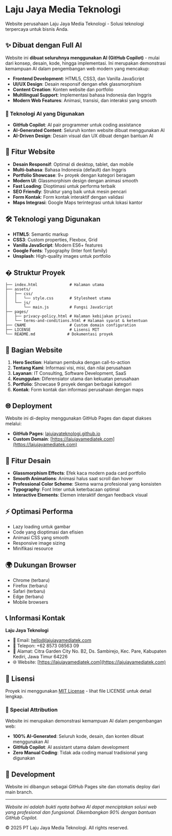 # Laju Jaya Media Teknologi

Website perusahaan Laju Jaya Media Teknologi - Solusi teknologi terpercaya untuk bisnis Anda.

## ✨ Dibuat dengan Full AI

Website ini **dibuat seluruhnya menggunakan AI (GitHub Copilot)** - mulai dari konsep, desain, kode, hingga implementasi. Ini merupakan demonstrasi kemampuan AI dalam pengembangan web modern yang mencakup:

- **Frontend Development**: HTML5, CSS3, dan Vanilla JavaScript
- **UI/UX Design**: Desain responsif dengan efek glassmorphism
- **Content Creation**: Konten website dan portfolio
- **Multilingual Support**: Implementasi bahasa Indonesia dan Inggris
- **Modern Web Features**: Animasi, transisi, dan interaksi yang smooth

### 🤖 Teknologi AI yang Digunakan

- **GitHub Copilot**: AI pair programmer untuk coding assistance
- **AI-Generated Content**: Seluruh konten website dibuat menggunakan AI
- **AI-Driven Design**: Desain visual dan UX dibuat dengan bantuan AI

## 🚀 Fitur Website

- **Desain Responsif**: Optimal di desktop, tablet, dan mobile
- **Multi-bahasa**: Bahasa Indonesia (default) dan Inggris
- **Portfolio Showcase**: 9+ proyek dengan kategori beragam
- **Modern UI**: Glassmorphism design dengan animasi smooth
- **Fast Loading**: Dioptimasi untuk performa terbaik
- **SEO Friendly**: Struktur yang baik untuk mesin pencari
- **Form Kontak**: Form kontak interaktif dengan validasi
- **Maps Integrasi**: Google Maps terintegrasi untuk lokasi kantor

## 🛠️ Teknologi yang Digunakan

- **HTML5**: Semantic markup
- **CSS3**: Custom properties, Flexbox, Grid
- **Vanilla JavaScript**: Modern ES6+ features
- **Google Fonts**: Typography (Inter font family)
- **Unsplash**: High-quality images untuk portfolio

## � Struktur Proyek

```
├── index.html              # Halaman utama
├── assets/
│   ├── css/
│   │   └── style.css       # Stylesheet utama
│   └── js/
│       └── main.js         # Fungsi JavaScript
├── pages/
│   ├── privacy-policy.html # Halaman kebijakan privasi
│   └── terms-and-conditions.html # Halaman syarat & ketentuan
├── CNAME                   # Custom domain configuration
├── LICENSE                 # Lisensi MIT
└── README.md              # Dokumentasi proyek
```

## 📱 Bagian Website

1. **Hero Section**: Halaman pembuka dengan call-to-action
2. **Tentang Kami**: Informasi visi, misi, dan nilai perusahaan
3. **Layanan**: IT Consulting, Software Development, SaaS
4. **Keunggulan**: Diferensiator utama dan kekuatan perusahaan
5. **Portfolio**: Showcase 9 proyek dengan berbagai kategori
6. **Kontak**: Form kontak dan informasi perusahaan dengan maps

## 🌐 Deployment

Website ini di-deploy menggunakan GitHub Pages dan dapat diakses melalui:

- **GitHub Pages**: [lajujayateknologi.github.io](https://lajujayateknologi.github.io)
- **Custom Domain**: [https://lajujayamediatek.com](https://lajujayamediatek.com)

## 🎨 Fitur Desain

- **Glassmorphism Effects**: Efek kaca modern pada card portfolio
- **Smooth Animations**: Animasi halus saat scroll dan hover
- **Professional Color Scheme**: Skema warna profesional yang konsisten
- **Typography**: Font Inter untuk keterbacaan optimal
- **Interactive Elements**: Elemen interaktif dengan feedback visual

## ⚡ Optimasi Performa

- Lazy loading untuk gambar
- Code yang dioptimasi dan efisien
- Animasi CSS yang smooth
- Responsive image sizing
- Minifikasi resource

## 🌍 Dukungan Browser

- Chrome (terbaru)
- Firefox (terbaru)
- Safari (terbaru)
- Edge (terbaru)
- Mobile browsers

## 📞 Informasi Kontak

**Laju Jaya Teknologi**

- 📧 Email: hello@lajujayamediatek.com
- 📱 Telepon: +62 8573 08563 09
- 📍 Alamat: Citra Garden City No. B2, Ds. Sambirejo, Kec. Pare, Kabupaten Kediri, Jawa Timur 64226
- 🌐 Website: [https://lajujayamediatek.com](https://lajujayamediatek.com)

## 📄 Lisensi

Proyek ini menggunakan [MIT License](LICENSE) - lihat file LICENSE untuk detail lengkap.

### 🎯 Special Attribution

Website ini merupakan demonstrasi kemampuan AI dalam pengembangan web:

- **100% AI-Generated**: Seluruh kode, desain, dan konten dibuat menggunakan AI
- **GitHub Copilot**: AI assistant utama dalam development
- **Zero Manual Coding**: Tidak ada coding manual tradisional yang digunakan

## 🚀 Development

Website ini dibangun sebagai GitHub Pages site dan otomatis deploy dari main branch.

---

_Website ini adalah bukti nyata bahwa AI dapat menciptakan solusi web yang profesional dan fungsional. Dikembangkan 90% dengan bantuan GitHub Copilot._

© 2025 PT Laju Jaya Media Teknologi. All rights reserved.

